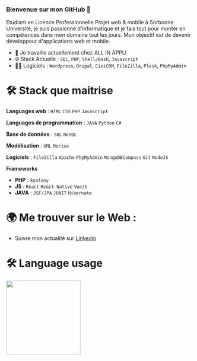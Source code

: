 ### Bienvenue sur mon GitHub 👋

Etudiant en Licence Professionnelle Projet web & mobile à Sorbonne Université, je suis passionné d'informatique et je fais tout pour monter en compétences dans mon domaine tout les jours. Mon objectif est de devenir développeur d'applications web et mobile.

- 🔭 Je travaille actuellement chez ALL IN APPLI
- 🌐 Stack Actuelle : `SQL`, `PHP`, `Shell/Bash`, `Javascript`
- 👨‍💻 Logiciels : `Wordpress`, `Drupal`, `CiviCRM`, `FileZilla`, `Plesk`, `PhpMyAdmin` 

# :hammer_and_wrench: Stack que maitrise 

**Languages web** : `HTML` `CSS` `PHP` `JavaScript`

**Languages de programmation** : `JAVA` `Python` `C#`

**Base de données** : `SQL` `NoSQL`

**Modélisation** : `UML` `Merise`

**Logiciels** : `FileZilla` `Apache` `PhpMyAdmin` `MongoDBCompass` `Git` `NodeJS`   

**Frameworks** 

- **PHP** : `Symfony`
- **JS** : `React` `React-Native` `VueJS`
- **JAVA** : `JSF/JPA` `JUNIT` `Hibernate`

# :earth_africa: Me trouver sur le Web :

<!-- - Me découvrir au sein de mon [Portfolio](https://fawzy-elsam.netlify.app/) -->
- Suivre mon actualité sur [Linkedin](https://www.linkedin.com/in/ilias/)

# :hammer_and_wrench: Language usage 

<div>
    <img height="200px" src="https://github-readme-stats-api-holic-x.vercel.app/api/top-langs/?username=iassadki&theme=gruvbox_light&layout=compact"/>
</div>

<!--
**IliasAssadki/IliasAssadki** is a ✨ _special_ ✨ repository because its `README.md` (this file) appears on your GitHub profile.

Here are some ideas to get you started:

- 🔭 I’m currently working on ...
- 👯 I’m looking to collaborate on ...
- 🤔 I’m looking for help with ...
- 💬 Ask me about ...
- 📫 How to reach me: ...
- 😄 Pronouns: ...
- ⚡ Fun fact: ...
-->
